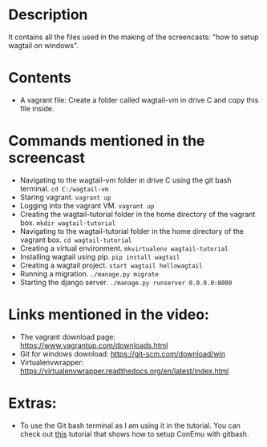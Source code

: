 # Description
It contains all the files used in the making of the screencasts: "how to setup wagtail on windows".

# Contents
- A vagrant file: 
Create a folder called wagtail-vm in drive C and copy this file inside.

# Commands mentioned in the screencast
- Navigating to the wagtail-vm folder in drive C using the git bash terminal.
  `cd C:/wagtail-vm`
- Staring vagrant.
  `vagrant up`
- Logging into the vagrant VM.
  `vagrant up`
- Creating the wagtail-tutorial folder in the home directory of the vagrant box.
  `mkdir wagtail-tutorial`
- Navigating to the wagtail-tutorial folder in the home directory of the vagrant box.
  `cd wagtail-tutorial`
- Creating a virtual environment.
  `mkvirtualenv wagtail-tutorial`
- Installing wagtail using pip.
  `pip install wagtail`
- Creating a wagtail project.
  `start wagtail hellowagtail`
- Running a migration.
  `./manage.py migrate`
- Starting the django server.
  `./manage.py runserver 0.0.0.0:8000`

# Links mentioned in the video:
- The vagrant download page: https://www.vagrantup.com/downloads.html
- Git for windows download: https://git-scm.com/download/win
- Virtualenvwrapper: https://virtualenvwrapper.readthedocs.org/en/latest/index.html

# Extras:
- To use the Git bash terminal as I am using it in the tutorial. You can check out [this](https://scotch.io/tutorials/get-a-functional-and-sleek-console-in-windows) tutorial that shows how to setup ConEmu with gitbash.

